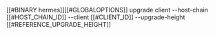 [[#BINARY hermes]][[#GLOBALOPTIONS]] upgrade client --host-chain [[#HOST_CHAIN_ID]] --client [[#CLIENT_ID]] --upgrade-height [[#REFERENCE_UPGRADE_HEIGHT]]

